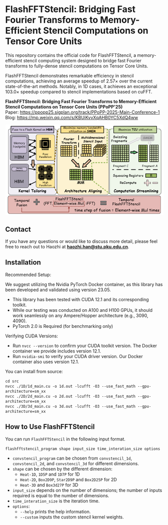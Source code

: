# FlashFFTStencil: Bridging Fast Fourier Transforms to Memory-Efficient Stencil Computations on Tensor Core Units

This repository contains the official code for FlashFFTStencil, a memory-efficient stencil computing system designed to bridge fast Fourier transforms to fully-dense stencil computations on Tensor Core Units.

FlashFFTStencil demonstrates remarkable efficiency in stencil computations, achieving an average speedup of 2.57× over the current state-of-the-art methods. Notably, in 1D cases, it achieves an exceptional 103.0× speedup compared to stencil implementations based on cuFFT.


**FlashFFTStencil: Bridging Fast Fourier Transforms to Memory-Efficient Stencil Computations on Tensor Core Units (PPoPP'25)** \
Paper: https://ppopp25.sigplan.org/track/PPoPP-2025-Main-Conference-1 \
Blog: https://mp.weixin.qq.com/s/KBUiKvvXqAHB0YC5XdQ4ww


![FlashFFTStencil](assets/intro.png)

## Contact

If you have any questions or would like to discuss more detail, please feel free to reach out to Haozhi at **haozhi.han@stu.pku.edu.cn**.


## Installation

Recommended Setup:

We suggest utilizing the Nvidia PyTorch Docker container, as this library has been developed and validated using version 23.05.

* This library has been tested with CUDA 12.1 and its corresponding toolkit.
* While our testing was conducted on A100 and H100 GPUs, it should work seamlessly on any Ampere/Hopper architecture (e.g., 3090, 4090).
* PyTorch 2.0 is Required (for benchmarking only)

Verifying CUDA Versions:
* Run `nvcc --version` to confirm your CUDA toolkit version. The Docker container we provide includes version 12.1.
* Run `nvidia-smi` to verify your CUDA driver version. Our Docker container also uses version 12.1.

You can install from source:
```
cd src
nvcc ./1D/1d_main.cu -o 1d.out -lcufft -O3 --use_fast_math --gpu-architecture=sm_xx
nvcc ./2D/2d_main.cu -o 2d.out -lcufft -O3 --use_fast_math --gpu-architecture=sm_xx
nvcc ./3D/3d_main.cu -o 3d.out -lcufft -O3 --use_fast_math --gpu-architecture=sm_xx
```


## How to Use FlashFFTStencil

You can run `FlashFFTStencil` in the following input format.
```
flashfftstencil_program shape input_size time_interation_size options
```
- `convstencil_program` can be chosen from `convstencil_1d`, `convstencil_2d`, and `convstencil_3d` for different dimensions.
- `shape` can be chosen by the different dimension:
    - `Heat-1D`, `1D5P` and `1D7P` for 1D
    - `Heat-2D`, `Box2D9P`, `Star2D9P` and `Box2D25P` for 2D
    - `Heat-3D` and `Box3d27P` for 3D
- `input_size` depends on the number of dimensions; the number of inputs required is equal to the number of dimensions.
- `time_interation_size` is the iteration time.
- `options`:
    - `--help` prints the help information.
    - `--custom` inputs the custom stencil kernel weights.




